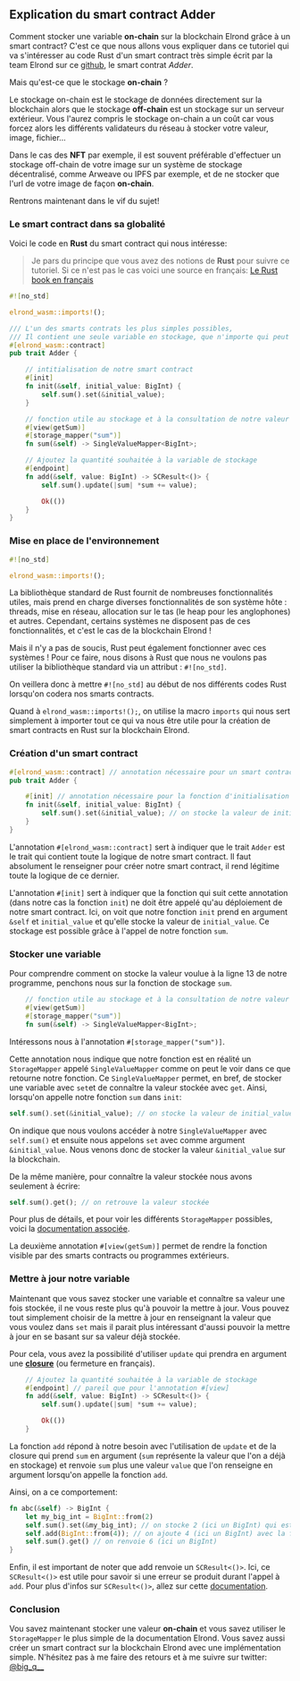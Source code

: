 ## Explication du smart contract Adder

Comment stocker une variable **on-chain** sur la blockchain Elrond grâce à un smart contract? C'est ce que nous allons vous expliquer dans ce tutoriel qui va s'intéresser au code Rust d'un smart contract très simple écrit par la team Elrond sur ce [github](https://github.com/ElrondNetwork/elrond-wasm-rs/blob/v0.18.1/contracts/examples/adder/src/adder.rs), le smart contrat _Adder_.

Mais qu'est-ce que le stockage **on-chain** ?

Le stockage on-chain est le stockage de données directement sur la blockchain alors que le stockage **off-chain** est un stockage sur un serveur extérieur. Vous l'aurez compris le stockage on-chain a un coût car vous forcez alors les différents validateurs du réseau à stocker votre valeur, image, fichier...

Dans le cas des **NFT** par exemple, il est souvent préférable d'effectuer un stockage off-chain de votre image sur un système de stockage décentralisé, comme Arweave ou IPFS par exemple, et de ne stocker que l'url de votre image de façon **on-chain**.

Rentrons maintenant dans le vif du sujet!

### Le smart contract dans sa globalité

Voici le code en **Rust** du smart contract qui nous intéresse:

> Je pars du principe que vous avez des notions de **Rust** pour suivre ce tutoriel. Si ce n'est pas le cas voici une source en français: [Le Rust book en français](https://jimskapt.github.io/rust-book-fr/)

```rust
#![no_std]

elrond_wasm::imports!();

/// L'un des smarts contrats les plus simples possibles,
/// Il contient une seule variable en stockage, que n'importe qui peut incrémenter.
#[elrond_wasm::contract]
pub trait Adder {

    // intitialisation de notre smart contract
    #[init]
    fn init(&self, initial_value: BigInt) {
        self.sum().set(&initial_value);
    }

    // fonction utile au stockage et à la consultation de notre valeur
    #[view(getSum)]
    #[storage_mapper("sum")]
    fn sum(&self) -> SingleValueMapper<BigInt>;

    // Ajoutez la quantité souhaitée à la variable de stockage
    #[endpoint]
    fn add(&self, value: BigInt) -> SCResult<()> {
        self.sum().update(|sum| *sum += value);

        Ok(())
    }
}
```

### Mise en place de l'environnement

```rust
#![no_std]

elrond_wasm::imports!();
```

La bibliothèque standard de Rust fournit de nombreuses fonctionnalités utiles, mais prend en charge diverses fonctionnalités de son système hôte : threads, mise en réseau, allocation sur le tas (le heap pour les anglophones) et autres. Cependant, certains systèmes ne disposent pas de ces fonctionnalités, et c'est le cas de la blockchain Elrond !

Mais il n'y a pas de soucis, Rust peut également fonctionner avec ces systèmes ! Pour ce faire, nous disons à Rust que nous ne voulons pas utiliser la bibliothèque standard via un attribut : `#![no_std]`.

On veillera donc à mettre `#![no_std]` au début de nos différents codes Rust lorsqu'on codera nos smarts contracts.

Quand à `elrond_wasm::imports!();`, on utilise la macro `imports` qui nous sert simplement à importer tout ce qui va nous être utile pour la création de smart contracts en Rust sur la blockchain Elrond.

### Création d'un smart contract

```rust
#[elrond_wasm::contract] // annotation nécessaire pour un smart contract
pub trait Adder {

    #[init] // annotation nécessaire pour la fonction d'initialisation de notre smart contract
    fn init(&self, initial_value: BigInt) {
        self.sum().set(&initial_value); // on stocke la valeur de initial_value
    }
}
```

L'annotation `#[elrond_wasm::contract]` sert à indiquer que le trait `Adder` est le trait qui contient toute la logique de notre smart contract. Il faut absolument le renseigner pour créer notre smart contract, il rend légitime toute la logique de ce dernier.

L'annotation `#[init]` sert à indiquer que la fonction qui suit cette annotation (dans notre cas la fonction `init`) ne doit être appelé qu'au déploiement de notre smart contract. Ici, on voit que notre fonction `init` prend en argument `&self` et `initial_value` et qu'elle stocke la valeur de `initial_value`. Ce stockage est possible grâce à l'appel de notre fonction `sum`.

### Stocker une variable

Pour comprendre comment on stocke la valeur voulue à la ligne 13 de notre programme, penchons nous sur la fonction de stockage `sum`.

```rust
    // fonction utile au stockage et à la consultation de notre valeur
    #[view(getSum)]
    #[storage_mapper("sum")]
    fn sum(&self) -> SingleValueMapper<BigInt>;
```

Intéressons nous à l'annotation `#[storage_mapper("sum")]`.

Cette annotation nous indique que notre fonction est en réalité un `StorageMapper` appelé `SingleValueMapper` comme on peut le voir dans ce que retourne notre fonction. Ce `SingleValueMapper` permet, en bref, de stocker une variable avec `set`et de connaître la valeur stockée avec `get`. Ainsi, lorsqu'on appelle notre fonction `sum` dans `init`:

```rust
self.sum().set(&initial_value); // on stocke la valeur de initial_value
```

On indique que nous voulons accéder à notre `SingleValueMapper` avec `self.sum()` et ensuite nous appelons `set` avec comme argument `&initial_value`. Nous venons donc de stocker la valeur `&initial_value` sur la blockchain.

De la même manière, pour connaître la valeur stockée nous avons seulement à écrire:

```rust
self.sum().get(); // on retrouve la valeur stockée
```

Pour plus de détails, et pour voir les différents `StorageMapper` possibles, voici la [documentation associée](https://docs.rs/elrond-wasm/0.22.1/elrond_wasm/storage/mappers/index.html).

La deuxième annotation `#[view(getSum)]` permet de rendre la fonction visible par des smarts contracts ou programmes extérieurs.

### Mettre à jour notre variable

Maintenant que vous savez stocker une variable et connaître sa valeur une fois stockée, il ne vous reste plus qu'à pouvoir la mettre à jour. Vous pouvez tout simplement choisir de la mettre à jour en renseignant la valeur que vous voulez dans `set` mais il parait plus intéressant d'aussi pouvoir la mettre à jour en se basant sur sa valeur déjà stockée.

Pour cela, vous avez la possibilité d'utiliser `update` qui prendra en argument une [**closure**](https://jimskapt.github.io/rust-book-fr/ch13-01-closures.html) (ou fermeture en français).

```rust
    // Ajoutez la quantité souhaitée à la variable de stockage
    #[endpoint] // pareil que pour l'annotation #[view]
    fn add(&self, value: BigInt) -> SCResult<()> {
        self.sum().update(|sum| *sum += value);

        Ok(())
    }
```

La fonction `add` répond à notre besoin avec l'utilisation de `update` et de la closure qui prend `sum` en argument (`sum` représente la valeur que l'on a déjà en stockage) et renvoie `sum` plus une valeur `value` que l'on renseigne en argument lorsqu'on appelle la fonction `add`.

Ainsi, on a ce comportement:

```rust
fn abc(&self) -> BigInt {
    let my_big_int = BigInt::from(2)
    self.sum().set(&my_big_int); // on stocke 2 (ici un BigInt) qui est la valeur de my_big_int
    self.add(BigInt::from(4)); // on ajoute 4 (ici un BigInt) avec la fonction add
    self.sum().get() // on renvoie 6 (ici un BigInt)
}
```

Enfin, il est important de noter que add renvoie un `SCResult<()>`. Ici, ce `SCResult<()>` est utile pour savoir si une erreur se produit durant l'appel à `add`. Pour plus d'infos sur `SCResult<()>`, allez sur cette [documentation](https://docs.rs/elrond-wasm/0.22.1/elrond_wasm/types/enum.SCResult.html).

### Conclusion

Vou savez maintenant stocker une valeur **on-chain** et vous savez utiliser le `StorageMapper` le plus simple de la documentation Elrond. Vous savez aussi créer un smart contract sur la blockchain Elrond avec une implémentation simple.
N'hésitez pas à me faire des retours et à me suivre sur twitter: [@big_q\_\_](https://twitter.com/big_q__)
